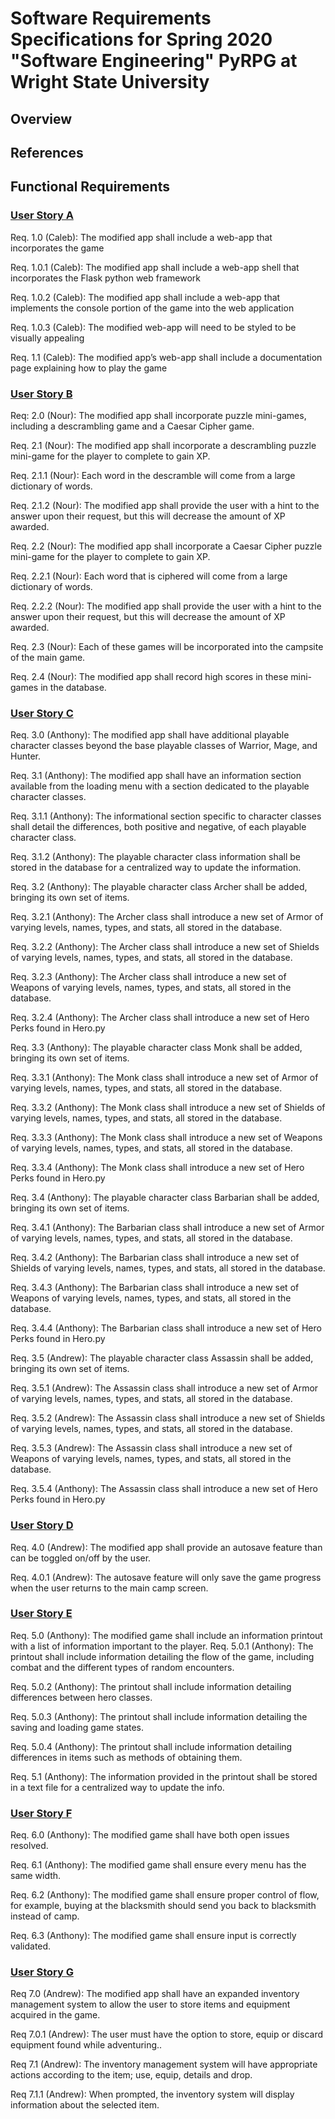# Software Requirements Specifications for Spring 2020 "Software Engineering" PyRPG at Wright State University

## Overview


## References


## Functional Requirements

### [User Story A](features.md "Ref. Features and User Stories")

Req. 1.0 (Caleb): The modified app shall include a web-app that incorporates the game 

Req. 1.0.1 (Caleb): The modified app shall include a web-app shell that incorporates the Flask python web framework

Req. 1.0.2 (Caleb): The modified app shall include a web-app that implements the console portion of the game into the web application

Req. 1.0.3 (Caleb): The modified web-app will need to be styled to be visually appealing

Req. 1.1 (Caleb): The modified app’s web-app shall include a documentation page explaining how to play the game

### [User Story B](features.md "Ref. Features and User Stories")

Req: 2.0 (Nour): The modified app shall incorporate puzzle mini-games, including a descrambling game and a Caesar Cipher game.

Req. 2.1 (Nour): The modified app shall incorporate a descrambling puzzle mini-game for the player to complete to gain XP.

Req. 2.1.1 (Nour): Each word in the descramble will come from a large dictionary of words.

Req. 2.1.2 (Nour): The modified app shall provide the user with a hint to the answer upon their request, but this will decrease the amount of XP awarded.

Req. 2.2 (Nour): The modified app shall incorporate a Caesar Cipher puzzle mini-game for the player to complete to gain XP.

Req. 2.2.1 (Nour): Each word that is ciphered will come from a large dictionary of words.

Req. 2.2.2 (Nour): The modified app shall provide the user with a hint to the answer upon their request, but this will decrease the amount of XP awarded.

Req. 2.3 (Nour): Each of these games will be incorporated into the campsite of the main game.

Req. 2.4 (Nour): The modified app shall record high scores in these mini-games in the database.
 
### [User Story C](features.md "Ref. Features and User Stories")

Req. 3.0 (Anthony): The modified app shall have additional playable character classes beyond the base playable classes of Warrior, Mage, and Hunter.

Req. 3.1 (Anthony): The modified app shall have an information section available from the loading menu with a section dedicated to the playable character classes.

Req. 3.1.1 (Anthony): The informational section specific to character classes shall detail the differences, both positive and negative, of each playable character class. 

Req. 3.1.2 (Anthony): The playable character class information shall be stored in the database for a centralized way to update the information.

Req. 3.2 (Anthony): The playable character class Archer shall be added, bringing its own set of items.

Req. 3.2.1 (Anthony): The Archer class shall introduce a new set of Armor of varying levels, names, types, and stats, all stored in the database.

Req. 3.2.2 (Anthony): The Archer class shall introduce a new set of Shields of varying levels, names, types, and stats, all stored in the database.

Req. 3.2.3 (Anthony): The Archer class shall introduce a new set of Weapons of varying levels, names, types, and stats, all stored in the database.

Req. 3.2.4 (Anthony): The Archer class shall introduce a new set of Hero Perks found in Hero.py

Req. 3.3 (Anthony): The playable character class Monk shall be added, bringing its own set of items.

Req. 3.3.1 (Anthony): The Monk class shall introduce a new set of Armor of varying levels, names, types, and stats, all stored in the database.

Req. 3.3.2 (Anthony): The Monk class shall introduce a new set of Shields of varying levels, names, types, and stats, all stored in the database.

Req. 3.3.3 (Anthony): The Monk class shall introduce a new set of Weapons of varying levels, names, types, and stats, all stored in the database.

Req. 3.3.4 (Anthony): The Monk class shall introduce a new set of Hero Perks found in Hero.py

Req. 3.4 (Anthony): The playable character class Barbarian shall be added, bringing its own set of items.

Req. 3.4.1 (Anthony): The Barbarian class shall introduce a new set of Armor of varying levels, names, types, and stats, all stored in the database.

Req. 3.4.2 (Anthony): The Barbarian class shall introduce a new set of Shields of varying levels, names, types, and stats, all stored in the database.

Req. 3.4.3 (Anthony): The Barbarian class shall introduce a new set of Weapons of varying levels, names, types, and stats, all stored in the database.

Req. 3.4.4 (Anthony): The Barbarian class shall introduce a new set of Hero Perks found in Hero.py

Req. 3.5 (Andrew): The playable character class Assassin shall be added, bringing its own set of items.

Req. 3.5.1 (Andrew): The Assassin class shall introduce a new set of Armor of varying levels, names, types, and stats, all stored in the database.

Req. 3.5.2 (Andrew): The Assassin class shall introduce a new set of Shields of varying levels, names, types, and stats, all stored in the database.

Req. 3.5.3 (Andrew): The Assassin class shall introduce a new set of Weapons of varying levels, names, types, and stats, all stored in the database.

Req. 3.5.4 (Anthony): The Assassin class shall introduce a new set of Hero Perks found in Hero.py

### [User Story D](features.md "Ref. Features and User Stories")

Req. 4.0 (Andrew): The modified app shall provide an autosave feature than can be toggled on/off by the user.

Req. 4.0.1 (Andrew): The autosave feature will only save the game progress when the user returns to the main camp screen.

### [User Story E](features.md "Ref. Features and User Stories")

Req. 5.0 (Anthony): The modified game shall include an information printout with a list of information important to the player.
Req. 5.0.1 (Anthony): The printout shall include information detailing the flow of the game, including combat and the different types of random encounters. 

Req. 5.0.2 (Anthony): The printout shall include information detailing differences between hero classes.

Req. 5.0.3 (Anthony): The printout shall include information detailing the saving and loading game states. 

Req. 5.0.4 (Anthony): The printout shall include information detailing differences in items such as methods of obtaining them.

Req. 5.1 (Anthony): The information provided in the printout shall be stored in a text file for a centralized way to update the info.

### [User Story F](features.md "Ref. Features and User Stories")

Req. 6.0 (Anthony): The modified game shall have both open issues resolved.

Req. 6.1 (Anthony): The modified game shall ensure every menu has the same width.

Req. 6.2 (Anthony): The modified game shall ensure proper control of flow, for example, buying at the blacksmith should send you back to blacksmith instead of camp. 

Req. 6.3 (Anthony): The modified game shall ensure input is correctly validated. 

### [User Story G](features.md "Ref. Features and User Stories")

Req 7.0 (Andrew): The modified app shall have an expanded inventory management system to allow the user to store items and equipment acquired in the game.

Req 7.0.1 (Andrew): The user must have the option to store, equip or discard equipment found while adventuring.. 

Req 7.1 (Andrew): The inventory management system will have appropriate actions according to the item; use, equip, details and drop. 

Req 7.1.1 (Andrew): When prompted, the inventory system will display information about the selected item. 
